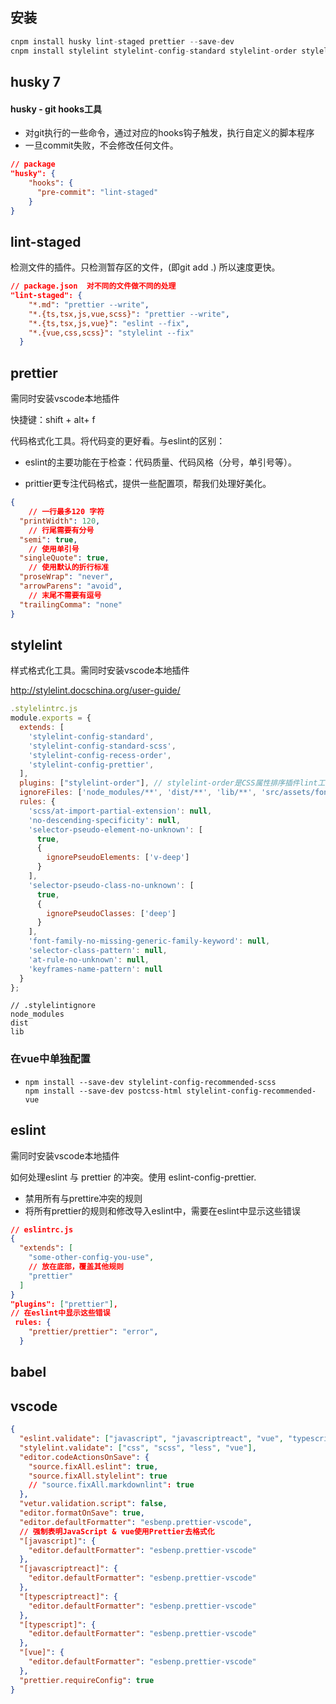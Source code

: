 ## 安装

```js
cnpm install husky lint-staged prettier --save-dev
cnpm install stylelint stylelint-config-standard stylelint-order stylelint-config- --save-dev
```



## husky 7

#### husky - git hooks工具

- 对git执行的一些命令，通过对应的hooks钩子触发，执行自定义的脚本程序
- 一旦commit失败，不会修改任何文件。

```json
// package
"husky": {
    "hooks": {
      "pre-commit": "lint-staged"
    }
}
```



## lint-staged

检测文件的插件。只检测暂存区的文件，(即git add .) 所以速度更快。

```json
// package.json  对不同的文件做不同的处理
"lint-staged": {
    "*.md": "prettier --write",
    "*.{ts,tsx,js,vue,scss}": "prettier --write",
    "*.{ts,tsx,js,vue}": "eslint --fix",
    "*.{vue,css,scss}": "stylelint --fix"
  }
```

## prettier

需同时安装vscode本地插件

快捷键：shift + alt+ f

代码格式化工具。将代码变的更好看。与eslint的区别：

* eslint的主要功能在于检查：代码质量、代码风格（分号，单引号等）。

* prittier更专注代码格式，提供一些配置项，帮我们处理好美化。

```json
{
    // 一行最多120 字符
  "printWidth": 120, 
    // 行尾需要有分号
  "semi": true,
    // 使用单引号
  "singleQuote": true,
    // 使用默认的折行标准
  "proseWrap": "never",
  "arrowParens": "avoid",
    // 末尾不需要有逗号
  "trailingComma": "none"
}
```



## stylelint

样式格式化工具。需同时安装vscode本地插件

http://stylelint.docschina.org/user-guide/

```js
.stylelintrc.js
module.exports = {
  extends: [
    'stylelint-config-standard',
    'stylelint-config-standard-scss',
    'stylelint-config-recess-order',
    'stylelint-config-prettier',
  ],
  plugins: ["stylelint-order"], // stylelint-order是CSS属性排序插件lint工具
  ignoreFiles: ['node_modules/**', 'dist/**', 'lib/**', 'src/assets/fonts/**', 'src/assets/style/reset.css'],
  rules: {
    'scss/at-import-partial-extension': null,
    'no-descending-specificity': null,
    'selector-pseudo-element-no-unknown': [
      true,
      {
        ignorePseudoElements: ['v-deep']
      }
    ],
    'selector-pseudo-class-no-unknown': [
      true,
      {
        ignorePseudoClasses: ['deep']
      }
    ],
    'font-family-no-missing-generic-family-keyword': null,
    'selector-class-pattern': null,
    'at-rule-no-unknown': null,
    'keyframes-name-pattern': null
  }
};
```

```
// .stylelintignore
node_modules
dist
lib

```

### 在vue中单独配置 

* ```
  npm install --save-dev stylelint-config-recommended-scss
  npm install --save-dev postcss-html stylelint-config-recommended-vue
  ```

## eslint

需同时安装vscode本地插件

如何处理eslint 与 prettier 的冲突。使用 eslint-config-prettier.

* 禁用所有与prettire冲突的规则
* 将所有prettier的规则和修改导入eslint中，需要在eslint中显示这些错误

```json
// eslintrc.js 
{
  "extends": [
    "some-other-config-you-use",
    // 放在底部，覆盖其他规则
    "prettier"
  ]
}
"plugins": ["prettier"],
// 在eslint中显示这些错误
 rules: {
    "prettier/prettier": "error",
  }
```

## babel



## vscode

```json
{
  "eslint.validate": ["javascript", "javascriptreact", "vue", "typescript", "typescriptreact"],
  "stylelint.validate": ["css", "scss", "less", "vue"],
  "editor.codeActionsOnSave": {
    "source.fixAll.eslint": true,
    "source.fixAll.stylelint": true
    // "source.fixAll.markdownlint": true
  },
  "vetur.validation.script": false,
  "editor.formatOnSave": true,
  "editor.defaultFormatter": "esbenp.prettier-vscode",
  // 强制表明JavaScript & vue使用Prettier去格式化
  "[javascript]": {
    "editor.defaultFormatter": "esbenp.prettier-vscode"
  },
  "[javascriptreact]": {
    "editor.defaultFormatter": "esbenp.prettier-vscode"
  },
  "[typescriptreact]": {
    "editor.defaultFormatter": "esbenp.prettier-vscode"
  },
  "[typescript]": {
    "editor.defaultFormatter": "esbenp.prettier-vscode"
  },
  "[vue]": {
    "editor.defaultFormatter": "esbenp.prettier-vscode"
  },
  "prettier.requireConfig": true
}


```
